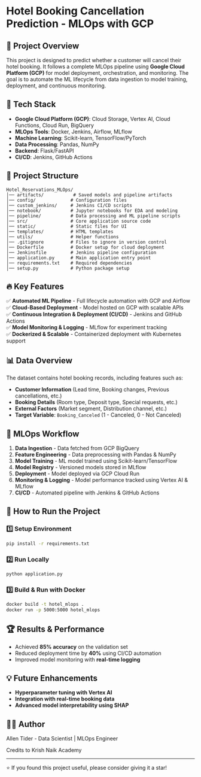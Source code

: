 # Hotel Booking Cancellation Prediction - MLOps with GCP

## 📌 Project Overview
This project is designed to predict whether a customer will cancel their hotel booking. It follows a complete MLOps pipeline using **Google Cloud Platform (GCP)** for model deployment, orchestration, and monitoring. The goal is to automate the ML lifecycle from data ingestion to model training, deployment, and continuous monitoring.

## 🚀 Tech Stack
- **Google Cloud Platform (GCP)**: Cloud Storage, Vertex AI, Cloud Functions, Cloud Run, BigQuery
- **MLOps Tools**: Docker, Jenkins, Airflow, MLflow
- **Machine Learning**: Scikit-learn, TensorFlow/PyTorch
- **Data Processing**: Pandas, NumPy
- **Backend**: Flask/FastAPI
- **CI/CD**: Jenkins, GitHub Actions

## 📂 Project Structure
```
Hotel_Reservations_MLOps/
│── artifacts/           # Saved models and pipeline artifacts
│── config/             # Configuration files
│── custom_jenkins/     # Jenkins CI/CD scripts
│── notebook/           # Jupyter notebooks for EDA and modeling
│── pipeline/           # Data processing and ML pipeline scripts
│── src/                # Core application source code
│── static/             # Static files for UI
│── templates/          # HTML templates
│── utils/              # Helper functions
│── .gitignore          # Files to ignore in version control
│── Dockerfile          # Docker setup for cloud deployment
│── Jenkinsfile         # Jenkins pipeline configuration
│── application.py      # Main application entry point
│── requirements.txt    # Required dependencies
│── setup.py            # Python package setup
```

## 🔥 Key Features
✅ **Automated ML Pipeline** - Full lifecycle automation with GCP and Airflow  
✅ **Cloud-Based Deployment** - Model hosted on GCP with scalable APIs  
✅ **Continuous Integration & Deployment (CI/CD)** - Jenkins and GitHub Actions  
✅ **Model Monitoring & Logging** - MLflow for experiment tracking  
✅ **Dockerized & Scalable** - Containerized deployment with Kubernetes support  

## 📊 Data Overview
The dataset contains hotel booking records, including features such as:
- **Customer Information** (Lead time, Booking changes, Previous cancellations, etc.)
- **Booking Details** (Room type, Deposit type, Special requests, etc.)
- **External Factors** (Market segment, Distribution channel, etc.)
- **Target Variable**: `Booking_Canceled` (1 - Canceled, 0 - Not Canceled)

## 🔄 MLOps Workflow
1. **Data Ingestion** - Data fetched from GCP BigQuery
2. **Feature Engineering** - Data preprocessing with Pandas & NumPy
3. **Model Training** - ML model trained using Scikit-learn/TensorFlow
4. **Model Registry** - Versioned models stored in MLflow
5. **Deployment** - Model deployed via GCP Cloud Run
6. **Monitoring & Logging** - Model performance tracked using Vertex AI & MLflow
7. **CI/CD** - Automated pipeline with Jenkins & GitHub Actions

## 🎯 How to Run the Project
### 1️⃣ Setup Environment
```bash
pip install -r requirements.txt
```

### 2️⃣ Run Locally
```bash
python application.py
```

### 3️⃣ Build & Run with Docker
```bash
docker build -t hotel_mlops .
docker run -p 5000:5000 hotel_mlops
```

## 🏆 Results & Performance
- Achieved **85% accuracy** on the validation set
- Reduced deployment time by **40%** using CI/CD automation
- Improved model monitoring with **real-time logging**

## 💡 Future Enhancements
- **Hyperparameter tuning with Vertex AI**
- **Integration with real-time booking data**
- **Advanced model interpretability using SHAP**

## 👨‍💻 Author
Allen Tider - Data Scientist | MLOps Engineer

Credits to Krish Naik Academy

---
⭐ If you found this project useful, please consider giving it a star!
